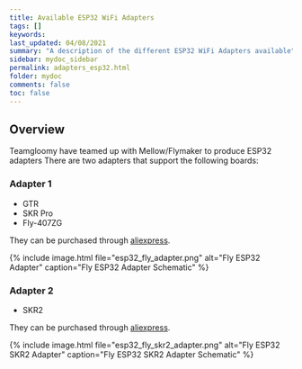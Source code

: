 ```yaml
---
title: Available ESP32 WiFi Adapters
tags: []
keywords: 
last_updated: 04/08/2021
summary: "A description of the different ESP32 WiFi Adapters available"
sidebar: mydoc_sidebar
permalink: adapters_esp32.html
folder: mydoc
comments: false
toc: false
---
```


## Overview

Teamgloomy have teamed up with Mellow/Flymaker to produce ESP32 adapters
There are two adapters that support the following boards:

### Adapter 1

- GTR
- SKR Pro
- Fly-407ZG

They can be purchased through [aliexpress](https://www.aliexpress.com/item/1005003077964768.html).  

{% include image.html file="esp32_fly_adapter.png" alt="Fly ESP32 Adapter" caption="Fly ESP32 Adapter Schematic" %}

### Adapter 2

- SKR2

They can be purchased through [aliexpress](https://www.aliexpress.com/item/1005003088425354.html).  

{% include image.html file="esp32_fly_skr2_adapter.png" alt="Fly ESP32 SKR2 Adapter" caption="Fly ESP32 SKR2 Adapter Schematic" %}